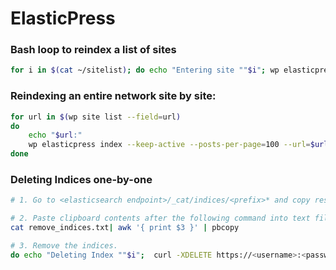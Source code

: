 # ElasticPress

### Bash loop to reindex a list of sites
``` bash
for i in $(cat ~/sitelist); do echo "Entering site ""$i"; wp elasticpress index --posts-per-page=10 --url="<url>""$i"; done
```

### Reindexing an entire network site by site:
``` bash 
for url in $(wp site list --field=url)
do
	echo "$url:"
	wp elasticpress index --keep-active --posts-per-page=100 --url=$url 
done
```

### Deleting Indices one-by-one
``` bash 
# 1. Go to <elasticsearch endpoint>/_cat/indices/<prefix>* and copy results into a text file.

# 2. Paste clipboard contents after the following command into text file.
cat remove_indices.txt| awk '{ print $3 }' | pbcopy

# 3. Remove the indices.
do echo "Deleting Index ""$i";  curl -XDELETE https://<username>:<password>@<elasticsearch endpoint>/$i; done;
```
